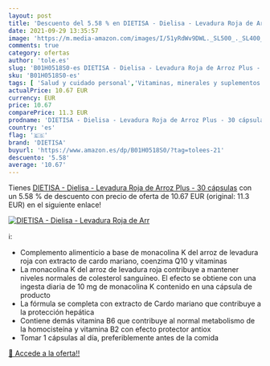 ```yaml
---
layout: post
title: 'Descuento del 5.58 % en DIETISA - Dielisa - Levadura Roja de Arr'
date: 2021-09-29 13:35:57
image: 'https://m.media-amazon.com/images/I/51yRdWv9DWL._SL500_._SL400_.jpg'
comments: true
category: ofertas
author: 'tole.es'
slug: 'B01H0518S0-es DIETISA - Dielisa - Levadura Roja de Arroz Plus - 30 cápsulas'
sku: 'B01H0518S0-es'
tags: [ 'Salud y cuidado personal','Vitaminas, minerales y suplementos en medicamentos, remedios y suplementos dietéticos','arroz','dietisa','levadura', ]
actualPrice: 10.67 EUR
currency: EUR
price: 10.67
comparePrice: 11.3 EUR
prodname: 'DIETISA - Dielisa - Levadura Roja de Arroz Plus - 30 cápsulas'
country: 'es'
flag: '🇪🇸'
brand: 'DIETISA'
buyurl: 'https://www.amazon.es/dp/B01H0518S0/?tag=tolees-21'
descuento: '5.58'
average: '10.67'
---
```


Tienes [DIETISA - Dielisa - Levadura Roja de Arroz Plus - 30 cápsulas](https://www.amazon.es/dp/B01H0518S0/?tag=tolees-21) con un 5.58 % de descuento con precio de oferta de 10.67 EUR (original: 11.3 EUR) en el siguiente enlace!

[![DIETISA - Dielisa - Levadura Roja de Arr](https://m.media-amazon.com/images/I/51yRdWv9DWL._SL500_._SL400_.jpg)](https://www.amazon.es/dp/B01H0518S0/?tag=tolees-21)

ℹ️:

- Complemento alimenticio a base de monacolina K del arroz de levadura roja con extracto de cardo mariano, coenzima Q10 y vitaminas
- La monacolina K del arroz de levadura roja contribuye a mantener niveles normales de colesterol sanguíneo. El efecto se obtiene con una ingesta diaria de 10 mg de monacolina K contenido en una cápsula de producto
- La fórmula se completa con extracto de Cardo mariano que contribuye a la protección hepática
- Contiene demás vitamina B6 que contribuye al normal metabolismo de la homocisteína y vitamina B2 con efecto protector antiox
- Tomar 1 cápsulas al día, preferiblemente antes de la comida

[🛒 Accede a la oferta!!](https://www.amazon.es/dp/B01H0518S0/?tag=tolees-21)
